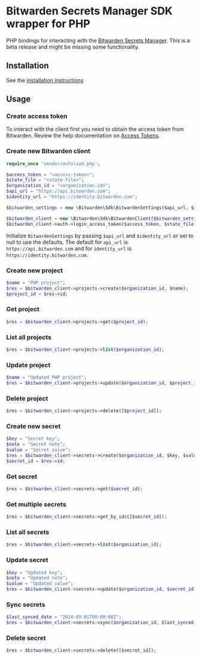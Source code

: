 # Bitwarden Secrets Manager SDK wrapper for PHP

PHP bindings for interacting with the [Bitwarden Secrets Manager]. This is a beta release and might be missing some functionality.

## Installation

See the [installation instructions](./INSTALL.md)

## Usage

### Create access token

To interact with the client first you need to obtain the access token from Bitwarden.
Review the help documentation on [Access Tokens].

### Create new Bitwarden client

```php
require_once 'vendor/autoload.php';

$access_token = "<access-token>";
$state_file = "<state-file>";
$organization_id = "<organization-id>";
$api_url = "https://api.bitwarden.com";
$identity_url = "https://identity.bitwarden.com";

$bitwarden_settings = new \Bitwarden\Sdk\BitwardenSettings($api_url, $identity_url);

$bitwarden_client = new \Bitwarden\Sdk\BitwardenClient($bitwarden_settings);
$bitwarden_client->auth->login_access_token($access_token, $state_file);
```

Initialize `BitwardenSettings` by passing `$api_url` and `$identity_url` or set to null to use the defaults.
The default for `api_url` is `https://api.bitwarden.com` and for `identity_url` is `https://identity.bitwarden.com`.

### Create new project

```php
$name = "PHP project";
$res = $bitwarden_client->projects->create($organization_id, $name);
$project_id = $res->id;
```

### Get project

```php
$res = $bitwarden_client->projects->get($project_id);
```

### List all projects

```php
$res = $bitwarden_client->projects->list($organization_id);
```

### Update project

```php
$name = "Updated PHP project";
$res = $bitwarden_client->projects->update($organization_id, $project_id, $name);
```

### Delete project

```php
$res = $bitwarden_client->projects->delete([$project_id]);
```

### Create new secret

```php
$key = "Secret key";
$note = "Secret note";
$value = "Secret value";
$res = $bitwarden_client->secrets->create($organization_id, $key, $value, $note, [$project_id]);
$secret_id = $res->id;
```

### Get secret

```php
$res = $bitwarden_client->secrets->get($secret_id);
```

### Get multiple secrets

```php
$res = $bitwarden_client->secrets->get_by_ids([$secret_id]);
```

### List all secrets

```php
$res = $bitwarden_client->secrets->list($organization_id);
```

### Update secret

```php
$key = "Updated key";
$note = "Updated note";
$value = "Updated value";
$res = $bitwarden_client->secrets->update($organization_id, $secret_id, $key, $value, $note, [$project_id]);
```

### Sync secrets

```php
$last_synced_date = "2024-09-01T00:00:00Z";
$res = $bitwarden_client->secrets->sync($organization_id, $last_synced_date);
```

### Delete secret

```php
$res = $bitwarden_client->secrets->delete([$secret_id]);
```

[Access Tokens]: https://bitwarden.com/help/access-tokens/

[Bitwarden Secrets Manager]: https://bitwarden.com/products/secrets-manager/
